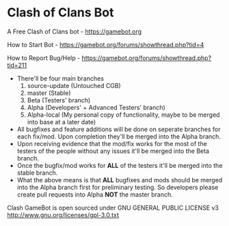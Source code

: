 # Clash of Clans Bot
A Free Clash of Clans bot - https://gamebot.org

How to Start Bot - https://gamebot.org/forums/showthread.php?tid=4

How to Report Bug/Help - https://gamebot.org/forums/showthread.php?tid=211

* There'll be four main branches
  1. source-update (Untouched CGB)
  2. master (Stable)
  3. Beta (Testers' branch)
  4. Alpha (Developers' + Advanced Testers' branch)
  5. Alpha-local (My personal copy of functionality, maybe to be merged into base at a later date)
* All bugfixes and feature additions will be done on seperate branches for each fix/mod. Upon completion they'll be merged into the Alpha branch.
* Upon receiving evidence that the mod/fix works for the most of the testers of the people without any issues it'll be merged into the Beta branch.
* Once the bugfix/mod works for **ALL** of the testers it'll be merged into the stable branch.
* What the above means is that **ALL** bugfixes and mods should be merged into the Alpha branch first for preliminary testing. So developers please create pull requests into Alpha **NOT** the master branch.

Clash GameBot is open sourced under GNU GENERAL PUBLIC LICENSE v3
http://www.gnu.org/licenses/gpl-3.0.txt
